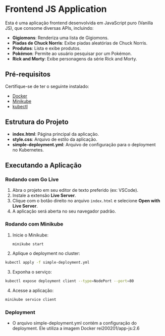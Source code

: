 # Frontend JS Application

Esta é uma aplicação frontend desenvolvida em JavaScript puro (Vanilla JS), que consome diversas APIs, incluindo:

- **Gigiomons**: Renderiza uma lista de Gigiomons.
- **Piadas de Chuck Norris**: Exibe piadas aleatórias de Chuck Norris.
- **Produtos**: Lista e exibe produtos.
- **Pokémon**: Permite ao usuário pesquisar por um Pokémon.
- **Rick and Morty**: Exibe personagens da série Rick and Morty.

## Pré-requisitos

Certifique-se de ter o seguinte instalado:

- [Docker](https://www.docker.com/get-started)
- [Minikube](https://minikube.sigs.k8s.io/docs/start/)
- [kubectl](https://kubernetes.io/docs/tasks/tools/install-kubectl/)

## Estrutura do Projeto

- **index.html**: Página principal da aplicação.
- **style.css**: Arquivo de estilo da aplicação.
- **simple-deployment.yml**: Arquivo de configuração para o deployment no Kubernetes.

## Executando a Aplicação

### Rodando com Go Live

1. Abra o projeto em seu editor de texto preferido (ex: VSCode).
2. Instale a extensão **Live Server**.
3. Clique com o botão direito no arquivo `index.html` e selecione **Open with Live Server**.
4. A aplicação será aberta no seu navegador padrão.

### Rodando com Minikube

1. Inicie o Minikube:

   ```bash
   minikube start
   ```
2. Aplique o deployment no cluster:

  ```bash
  kubectl apply -f simple-deployment.yml
  ```

3. Exponha o serviço:

  ```bash
  kubectl expose deployment client --type=NodePort --port=80
  ```
4. Acesse a aplicação:
  
  ```bash
  minikube service client
  ```

### Deployment
- O arquivo simple-deployment.yml contém a configuração do deployment. Ele utiliza a imagem Docker rei200201/app-js:2.6